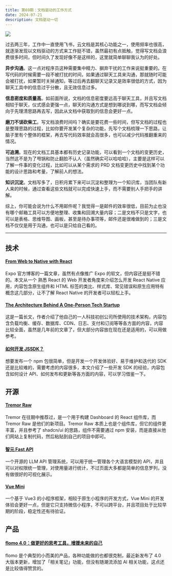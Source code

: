 ```yaml
---
title: 第69期：文档驱动的工作方式
date: 2024-07-21
description: 文档驱动一切
---
```


![](/static/weekly/issue-69-cover.jpg)

过去两三年，工作中一直使用飞书，云文档是其核心功能之一，使用频率也很高，就逐渐发现以文档驱动的方式来工作挺不错，虽然最初有点抵触，觉得写文档会浪费很多时间，但时间久了发现好像不是这样的，这里就简单聊聊我认为的好处。

**异步沟通**。这一点对程序员这种需要集中精力、摒弃干扰的工作来说挺重要的。在写代码的时候需要一段不被打扰的时间，如果通过聊天工具来沟通，那就随时可能会被打扰，如果暂时关掉通知，等过后再去翻聊天记录又是效率很低的方式，因为聊天工具中的信息过于分散，且无效信息过多。

**信息密度和质量高**。如前面所说，文档的信息密度要远高于聊天工具，并且写文档相较于聊天，仪式感会更强一点，聊天的沟通方式是想到哪说到哪，而写文档会倾向于先理清思路再去写，因此从文档中获取到的信息会更好一点。

**磨刀不误砍柴工**。写文档浪费时间吗？确实是要花费一些时间，但写文档的过程也是整理思路的过程，比如你要开发某个复杂的功能，先写个文档梳理一下思路，让脑子里有个整体的框架，再去写代码效率就会高很多，也可以减少代码推翻重来的情况。

**可追溯**。现在的文档工具基本都有历史记录功能，可以看到一个文档的变更历史，当然这不是为了甩锅和防止翻脸不认人（虽然确实可以哈哈哈），主要是这样可以了解一件事的变化过程，比如可以从某个需求的 PRD 文档变更历史中找到某个功能的设计思路和考量，了解前人的想法。

**知识沉淀**。文档写多了，日积月累下来可以沉淀和整理为一个知识库，当团队有新人来的时候，通过查看这些文档就可以完成快速上手，而不需要别人手把手的讲解。

综上，你可能会说为什么不用邮件呢？我觉得一是邮件的效率很低，目前为止也没有哪个邮箱工具可以方便地整理、收集和回溯大量内容；二是文档不只是文字，也可以是表格、思维导图、画板，甚至是待办事项等，邮件还是很难做到的；三是文档不仅仅是用于沟通，也可以是只给自己看的。

<hr />

## 技术

#### [From Web to Native with React](https://expo.dev/blog/from-web-to-native-with-react)

Expo 官方博客的一篇文章，虽然有点像推广 Expo 的软文，但内容还是挺不错的。本文从一个 熟悉 React 的 Web 开发者角度来介绍怎么开发 React Native 应用，内容包含原生组件和 HTML 标签的类比、样式库、常见错误和原生应用特有概念这几部分，让不了解 React Native 的开发者可以轻松上手。

#### [The Architecture Behind A One-Person Tech Startup](https://anthonynsimon.com/blog/one-man-saas-architecture/)

这是一篇长文，作者介绍了他自己的一人科技初创公司所使用的技术架构，内容包含负载均衡、缓存、数据库、CDN、日志、支付和订阅等等各方面的内容，内容比较全面，虽然是几年前的文章了，但大部分内容放在现在还是适用的，可以用做参考。

#### [如何开发 JSSDK？](https://juejin.cn/post/7387250487622270985)

想要发布一个 npm 包很简单，但是开发一个开发体验好、易于维护和迭代的 SDK 还是比较难的，需要考虑的内容很多，本文介绍了一些开发 SDK 的经验，内容包含如何设计 API、如何发布和更新等各方面的内容，可以学习借鉴一下。

## 开源

#### [Tremor Raw](https://github.com/tremorlabs/tremor-raw)

Tremor 在往期中推荐过，是一个用于构建 Dashboard 的 React 组件库，而 Tremor Raw 是他们的新项目。Tremor Raw 本质上也是个组件库，但它的组件更丰富，并且参考了 shadcn/ui 的思路，组件不需要通过 npm 安装，而是直接从他们网站上复制代码，然后粘贴到自己的项目中即可。

#### [智元 Fast API](https://github.com/iimeta/fastapi)

一个开源的 LLM API 管理系统，可以用于统一管理各个大语言模型的 API，并且可以对权限统一管理，对使用量进行统计，不过页面大多都是简单的信息罗列，没有做很好的可视化展示。

#### [Vue Mini](https://github.com/vue-mini/vue-mini)

一个基于 Vue3 的小程序框架，相较于原生小程序的开发方式，Vue Mini 的开发体验会更好一点，但是它只支持微信小程序，不可以跨平台，并且项目处于比较早期的阶段，稳定性还有待验证。

## 产品

#### [flomo 4.0：做更好的思考工具，增援未来的自己](https://mp.weixin.qq.com/s/etONJ6Dl3GILUU2w2sauzA)

flomo 是个典型的小而美的产品，各种功能做的也都很克制，最近新发布了 4.0 大版本更新，增加了「相关笔记」功能，但没有随潮流添加 AI 相关功能，这点还是比较值得赞赏的。
